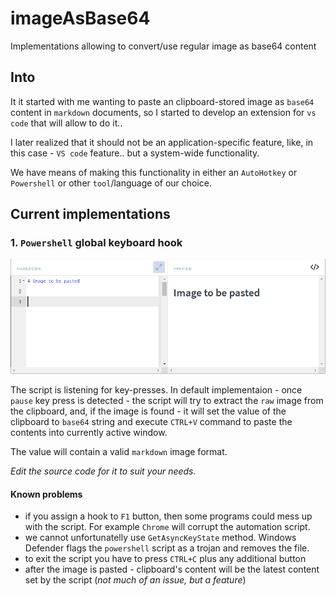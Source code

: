 # imageAsBase64
Implementations allowing to convert/use regular image as base64 content

## Into

It it started with me wanting to paste an clipboard-stored image as `base64` content in `markdown` documents, so I started to develop an extension for `vs code` that will allow to do it..

I later realized that it should not be an application-specific feature, like, in this case -  `VS code` feature.. but a system-wide functionality.

We have means of making this functionality in either an `AutoHotkey` or `Powershell` or other `tool`/language of our choice. 

## Current implementations

### 1. `Powershell` global keyboard hook

![gif](./res/imageToMarkdownB64.gif)

The script is listening for key-presses. In default implementaion - once `pause` key press is detected - the script will try to extract the `raw` image from the clipboard, and, if the image is found - it will set the value of the clipboard to `base64` string and execute `CTRL+V` command to paste the contents into currently active window.

The value will contain a valid `markdown` image format.

*Edit the source code for it to suit your needs.*

#### Known problems

- if you assign a hook to `F1` button, then some programs could mess up with the script. For example `Chrome` will corrupt the automation script.
- we cannot unfortunatelly use `GetAsyncKeyState` method. Windows Defender flags the `powershell` script as a trojan and removes the file.
- to exit the script you have to press `CTRL+C` plus any additional button
- after the image is pasted - clipboard's content will be the latest content set by the script (*not much of an issue, but a feature*)
